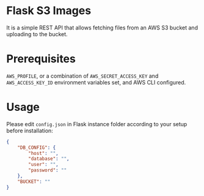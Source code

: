 # Flask S3 Images

It is a simple REST API that allows fetching files from an AWS S3 bucket
and uploading to the bucket.

# Prerequisites

`AWS_PROFILE`, or a combination of `AWS_SECRET_ACCESS_KEY`
and `AWS_ACCESS_KEY_ID` environment variables set, and AWS CLI configured.

# Usage

Please edit `config.json` in Flask instance folder according to your setup before installation:
```json
{
    "DB_CONFIG": {
        "host": "",
        "database": "",
        "user": "",
        "password": ""
    },
    "BUCKET": ""
}
```